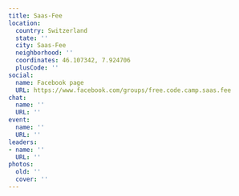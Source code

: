 ```yaml
---
title: Saas-Fee
location:
  country: Switzerland
  state: ''
  city: Saas-Fee
  neighborhood: ''
  coordinates: 46.107342, 7.924706
  plusCode: ''
social:
  name: Facebook page
  URL: https://www.facebook.com/groups/free.code.camp.saas.fee
chat:
  name: ''
  URL: ''
event:
  name: ''
  URL: ''
leaders:
- name: ''
  URL: ''
photos:
  old: ''
  cover: ''
---
```

